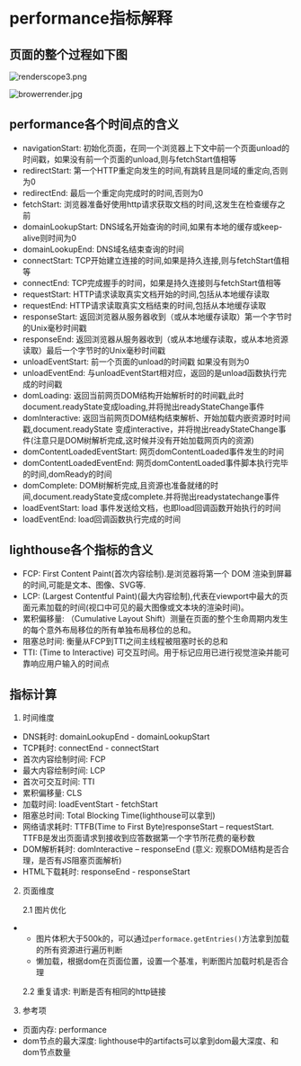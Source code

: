 # performance指标解释

## 页面的整个过程如下图

![renderscope3.png](/optimization/renderscope3.png)

![browerrender.jpg](/optimization/browerrender.jpeg)

## performance各个时间点的含义

- navigationStart: 初始化页面，在同一个浏览器上下文中前一个页面unload的时间戳，如果没有前一个页面的unload,则与fetchStart值相等
- redirectStart: 第一个HTTP重定向发生的时间,有跳转且是同域的重定向,否则为0
- redirectEnd: 最后一个重定向完成时的时间,否则为0
- fetchStart: 浏览器准备好使用http请求获取文档的时间,这发生在检查缓存之前
- domainLookupStart: DNS域名开始查询的时间,如果有本地的缓存或keep-alive则时间为0
- domainLookupEnd: DNS域名结束查询的时间
- connectStart: TCP开始建立连接的时间,如果是持久连接,则与fetchStart值相等
- connectEnd: TCP完成握手的时间，如果是持久连接则与fetchStart值相等
- requestStart: HTTP请求读取真实文档开始的时间,包括从本地缓存读取
- requestEnd: HTTP请求读取真实文档结束的时间,包括从本地缓存读取
- responseStart: 返回浏览器从服务器收到（或从本地缓存读取）第一个字节时的Unix毫秒时间戳
- responseEnd: 返回浏览器从服务器收到（或从本地缓存读取，或从本地资源读取）最后一个字节时的Unix毫秒时间戳
- unloadEventStart: 前一个页面的unload的时间戳 如果没有则为0
- unloadEventEnd: 与unloadEventStart相对应，返回的是unload函数执行完成的时间戳
- domLoading: 返回当前网页DOM结构开始解析时的时间戳,此时document.readyState变成loading,并将抛出readyStateChange事件
- domInteractive: 返回当前网页DOM结构结束解析、开始加载内嵌资源时时间戳,document.readyState 变成interactive，并将抛出readyStateChange事件(注意只是DOM树解析完成,这时候并没有开始加载网页内的资源)
- domContentLoadedEventStart: 网页domContentLoaded事件发生的时间
- domContentLoadedEventEnd: 网页domContentLoaded事件脚本执行完毕的时间,domReady的时间
- domComplete: DOM树解析完成,且资源也准备就绪的时间,document.readyState变成complete.并将抛出readystatechange事件
- loadEventStart: load 事件发送给文档，也即load回调函数开始执行的时间
- loadEventEnd: load回调函数执行完成的时间

## lighthouse各个指标的含义

- FCP: First Content Paint(首次内容绘制).是浏览器将第一个 DOM 渲染到屏幕的时间,可能是文本、图像、SVG等.
- LCP: (Largest Contentful Paint)(最大内容绘制),代表在viewport中最大的页面元素加载的时间(视口中可见的最大图像或文本块的渲染时间)。
- 累积偏移量: （Cumulative Layout Shift）测量在页面的整个生命周期内发生的每个意外布局移位的所有单独布局移位的总和。
- 阻塞总时间: 衡量从FCP到TTI之间主线程被阻塞时长的总和
- TTI: (Time to Interactive) 可交互时间。用于标记应用已进行视觉渲染并能可靠响应用户输入的时间点

## 指标计算

1. 时间维度

- DNS耗时: domainLookupEnd - domainLookupStart
- TCP耗时: connectEnd - connectStart
- 首次内容绘制时间: FCP
- 最大内容绘制时间: LCP
- 首次可交互时间: TTI
- 累积偏移量: CLS
- 加载时间: loadEventStart - fetchStart
- 阻塞总时间: Total Blocking Time(lighthouse可以拿到)
- 网络请求耗时: TTFB(Time to First Byte)responseStart – requestStart. TTFB是发出页面请求到接收到应答数据第一个字节所花费的毫秒数
- DOM解析耗时: domInteractive – responseEnd (意义: 观察DOM结构是否合理，是否有JS阻塞页面解析)
- HTML下载耗时: responseEnd - responseStart

2. 页面维度

   2.1 图片优化

- - 图片体积大于500k的，可以通过`performace.getEntries()`方法拿到加载的所有资源进行遍历判断
  - 懒加载，根据dom在页面位置，设置一个基准，判断图片加载时机是否合理

   2.2 重复请求: 判断是否有相同的http链接

3. 参考项

- 页面内存: performance
- dom节点的最大深度: lighthouse中的artifacts可以拿到dom最大深度、和dom节点数量


